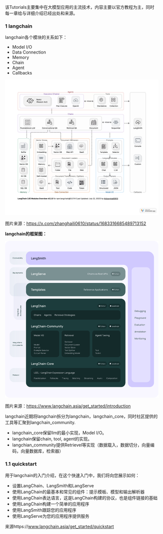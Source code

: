 该Tutorials主要集中在大模型应用的主流技术，内容主要以官方教程为主，同时每一章给与详细介绍已经出处和来源。

### 1 langchain

langchain各个模块的关系如下：

* Model I/O
* Data Connection
* Memory
* Chain
* Agent
* Callbacks

![langchain的模块图片](src/images/langchain/F1xWz46aIAE-uJO.jpg)

图片来源：https://x.com/zhanghaili0610/status/1683316685489713152

**langchain的框架图：**

![langchain的框架图](src/images/langchain/langchain_stack.svg)

图片来源：https://www.langchain.asia/get_started/introduction

langchain近期将langchain拆分为langchain，langchain_core，同时社区提供的工具等汇聚到langchain_community.

* langchain_core保留llm的最小实现，Model I/O。
* langchain保留chain, tool, agent的实现。
* langchian_community提供Retrievel等实现（数据载入，数据切分，向量编码，向量数据库，检索器）

### 1.1 quickstart

用于langchain的入门介绍，在这个快速入门中，我们将向您展示如何：

- 设置LangChain、LangSmith和LangServe
- 使用LangChain的最基本和常见的组件：提示模板、模型和输出解析器
- 使用LangChain表达语言，这是LangChain构建的协议，也是组件链接的基础
- 使用LangChain构建一个简单的应用程序
- 使用LangSmith跟踪您的应用程序
- 使用LangServe为您的应用程序提供服务

来源https://www.langchain.asia/get_started/quickstart